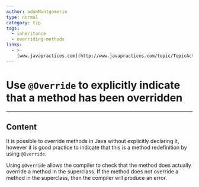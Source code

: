 ```yaml
---
author: adamMontgomerie
type: normal
category: tip
tags:
  - inheritance
  - overriding-methods
links:
  - >-
    [www.javapractices.com](http://www.javapractices.com/topic/TopicAction.do?Id=223){website}
---
```


# Use `@Override` to explicitly indicate that a method has been overridden


---

## Content

It is possible to override methods in Java without explicitly declaring it, however it is good practice to indicate that this is a method redefinition by using `@Override`.

Using `@Override` allows the compiler to check that the method does actually override a method in the superclass. If the method does not override a method in the superclass, then the compiler will produce an error.

